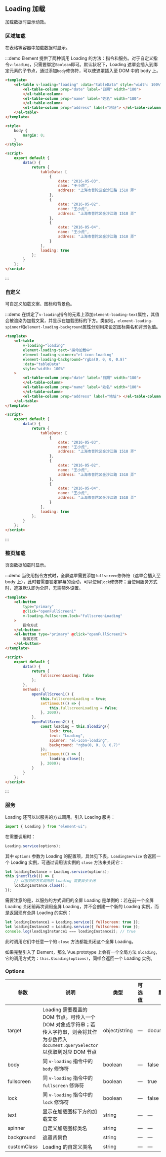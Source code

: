 ## Loading 加载

加载数据时显示动效。

### 区域加载

在表格等容器中加载数据时显示。

:::demo Element 提供了两种调用 Loading 的方法：指令和服务。对于自定义指令`v-loading`，只需要绑定`Boolean`即可。默认状况下，Loading 遮罩会插入到绑定元素的子节点，通过添加`body`修饰符，可以使遮罩插入至 DOM 中的 body 上。

```html
<template>
	<el-table v-loading="loading" :data="tableData" style="width: 100%">
		<el-table-column prop="date" label="日期" width="180">
		</el-table-column>
		<el-table-column prop="name" label="姓名" width="180">
		</el-table-column>
		<el-table-column prop="address" label="地址"> </el-table-column>
	</el-table>
</template>

<style>
	body {
		margin: 0;
	}
</style>

<script>
	export default {
		data() {
			return {
				tableData: [
					{
						date: "2016-05-03",
						name: "王小虎",
						address: "上海市普陀区金沙江路 1518 弄"
					},
					{
						date: "2016-05-02",
						name: "王小虎",
						address: "上海市普陀区金沙江路 1518 弄"
					},
					{
						date: "2016-05-04",
						name: "王小虎",
						address: "上海市普陀区金沙江路 1518 弄"
					}
				],
				loading: true
			};
		}
	};
</script>
```

:::

### 自定义

可自定义加载文案、图标和背景色。

:::demo 在绑定了`v-loading`指令的元素上添加`element-loading-text`属性，其值会被渲染为加载文案，并显示在加载图标的下方。类似地，`element-loading-spinner`和`element-loading-background`属性分别用来设定图标类名和背景色值。

```html
<template>
	<el-table
		v-loading="loading"
		element-loading-text="拼命加载中"
		element-loading-spinner="el-icon-loading"
		element-loading-background="rgba(0, 0, 0, 0.8)"
		:data="tableData"
		style="width: 100%"
	>
		<el-table-column prop="date" label="日期" width="180">
		</el-table-column>
		<el-table-column prop="name" label="姓名" width="180">
		</el-table-column>
		<el-table-column prop="address" label="地址"> </el-table-column>
	</el-table>
</template>

<script>
	export default {
		data() {
			return {
				tableData: [
					{
						date: "2016-05-03",
						name: "王小虎",
						address: "上海市普陀区金沙江路 1518 弄"
					},
					{
						date: "2016-05-02",
						name: "王小虎",
						address: "上海市普陀区金沙江路 1518 弄"
					},
					{
						date: "2016-05-04",
						name: "王小虎",
						address: "上海市普陀区金沙江路 1518 弄"
					}
				],
				loading: true
			};
		}
	};
</script>
```

:::

### 整页加载

页面数据加载时显示。

:::demo 当使用指令方式时，全屏遮罩需要添加`fullscreen`修饰符（遮罩会插入至 body 上），此时若需要锁定屏幕的滚动，可以使用`lock`修饰符；当使用服务方式时，遮罩默认即为全屏，无需额外设置。

```html
<template>
	<el-button
		type="primary"
		@click="openFullScreen1"
		v-loading.fullscreen.lock="fullscreenLoading"
	>
		指令方式
	</el-button>
	<el-button type="primary" @click="openFullScreen2">
		服务方式
	</el-button>
</template>

<script>
	export default {
		data() {
			return {
				fullscreenLoading: false
			};
		},
		methods: {
			openFullScreen1() {
				this.fullscreenLoading = true;
				setTimeout(() => {
					this.fullscreenLoading = false;
				}, 2000);
			},
			openFullScreen2() {
				const loading = this.$loading({
					lock: true,
					text: "Loading",
					spinner: "el-icon-loading",
					background: "rgba(0, 0, 0, 0.7)"
				});
				setTimeout(() => {
					loading.close();
				}, 2000);
			}
		}
	};
</script>
```

:::

### 服务

Loading 还可以以服务的方式调用。引入 Loading 服务：

```javascript
import { Loading } from "element-ui";
```

在需要调用时：

```javascript
Loading.service(options);
```

其中 `options` 参数为 Loading 的配置项，具体见下表。`LoadingService` 会返回一个 Loading 实例，可通过调用该实例的 `close` 方法来关闭它：

```javascript
let loadingInstance = Loading.service(options);
this.$nextTick(() => {
	// 以服务的方式调用的 Loading 需要异步关闭
	loadingInstance.close();
});
```

需要注意的是，以服务的方式调用的全屏 Loading 是单例的：若在前一个全屏 Loading 关闭前再次调用全屏 Loading，并不会创建一个新的 Loading 实例，而是返回现有全屏 Loading 的实例：

```javascript
let loadingInstance1 = Loading.service({ fullscreen: true });
let loadingInstance2 = Loading.service({ fullscreen: true });
console.log(loadingInstance1 === loadingInstance2); // true
```

此时调用它们中任意一个的 `close` 方法都能关闭这个全屏 Loading。

如果完整引入了 Element，那么 Vue.prototype 上会有一个全局方法 `$loading`，它的调用方式为：`this.$loading(options)`，同样会返回一个 Loading 实例。

### Options

| 参数        | 说明                                                                                                                                       | 类型          | 可选值 | 默认值        |
| ----------- | ------------------------------------------------------------------------------------------------------------------------------------------ | ------------- | ------ | ------------- |
| target      | Loading 需要覆盖的 DOM 节点。可传入一个 DOM 对象或字符串；若传入字符串，则会将其作为参数传入 `document.querySelector`以获取到对应 DOM 节点 | object/string | —      | document.body |
| body        | 同 `v-loading` 指令中的 `body` 修饰符                                                                                                      | boolean       | —      | false         |
| fullscreen  | 同 `v-loading` 指令中的 `fullscreen` 修饰符                                                                                                | boolean       | —      | true          |
| lock        | 同 `v-loading` 指令中的 `lock` 修饰符                                                                                                      | boolean       | —      | false         |
| text        | 显示在加载图标下方的加载文案                                                                                                               | string        | —      | —             |
| spinner     | 自定义加载图标类名                                                                                                                         | string        | —      | —             |
| background  | 遮罩背景色                                                                                                                                 | string        | —      | —             |
| customClass | Loading 的自定义类名                                                                                                                       | string        | —      | —             |

